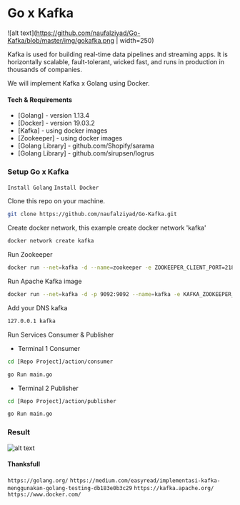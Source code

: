 # Go x Kafka

![alt text](https://github.com/naufalziyad/Go-Kafka/blob/master/img/gokafka.png | width=250)

Kafka is used for building real-time data pipelines and streaming apps. It is horizontally scalable, fault-tolerant, wicked fast, and runs in production in thousands of companies.

We will implement Kafka x Golang using Docker.
 
#### Tech & Requirements

* [Golang]  - version 1.13.4
* [Docker] - version 19.03.2
* [Kafka] - using docker images
* [Zookeeper] - using docker images
* [Golang Library] - github.com/Shopify/sarama
* [Golang Library] - github.com/sirupsen/logrus

### Setup Go x Kafka

`Install Golang` 
`Install Docker`

Clone this repo on your machine.
```sh
git clone https://github.com/naufalziyad/Go-Kafka.git
```

Create docker network, this example create docker network 'kafka'
```sh 
docker network create kafka
```

Run Zookeeper
```sh 
docker run --net=kafka -d --name=zookeeper -e ZOOKEEPER_CLIENT_PORT=2181 confluentinc/cp-zookeeper:4.1.0
```

Run Apache Kafka image
```sh 
docker run --net=kafka -d -p 9092:9092 --name=kafka -e KAFKA_ZOOKEEPER_CONNECT=zookeeper:2181 -e KAFKA_ADVERTISED_LISTENERS=PLAINTEXT://kafka:9092 -e KAFKA_OFFSETS_TOPIC_REPLICATION_FACTOR=1 confluentinc/cp-kafka:4.1.0
```

Add your DNS kafka
```sh 
127.0.0.1 kafka
```

Run Services Consumer & Publisher
* Terminal 1 Consumer
```sh
cd [Repo Project]/action/consumer
```
```sh
go Run main.go
```

* Terminal 2 Publisher
```sh 
cd [Repo Project]/action/publisher
```
```sh
go Run main.go
```

### Result
![alt text](https://github.com/naufalziyad/Go-Kafka/blob/master/img/kafka-naufal.gif)


#### Thanksfull
`https://golang.org/`
`https://medium.com/easyread/implementasi-kafka-menggunakan-golang-testing-db183e0b3c29`
`https://kafka.apache.org/`
`https://www.docker.com/`
